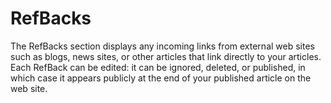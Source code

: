 # RefBacks

The RefBacks section displays any incoming links from external web sites such as blogs, news sites, or other articles that link directly to your articles. Each RefBack can be edited: it can be ignored, deleted, or published, in which case it appears publicly at the end of your published article on the web site.

